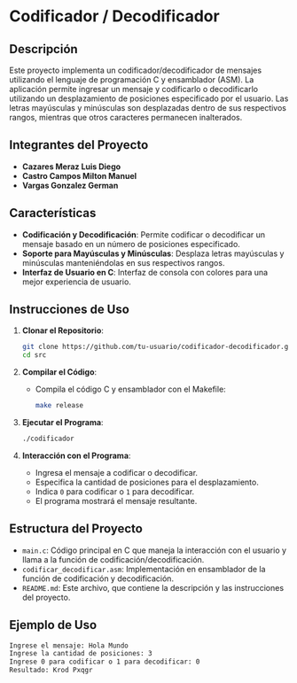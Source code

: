 # Codificador / Decodificador

## Descripción

Este proyecto implementa un codificador/decodificador de mensajes utilizando el lenguaje de programación C y ensamblador (ASM). La aplicación permite ingresar un mensaje y codificarlo o decodificarlo utilizando un desplazamiento de posiciones especificado por el usuario. Las letras mayúsculas y minúsculas son desplazadas dentro de sus respectivos rangos, mientras que otros caracteres permanecen inalterados.

## Integrantes del Proyecto

- **Cazares Meraz Luis Diego**
- **Castro Campos Milton Manuel**
- **Vargas Gonzalez German**

## Características

- **Codificación y Decodificación**: Permite codificar o decodificar un mensaje basado en un número de posiciones especificado.
- **Soporte para Mayúsculas y Minúsculas**: Desplaza letras mayúsculas y minúsculas manteniéndolas en sus respectivos rangos.
- **Interfaz de Usuario en C**: Interfaz de consola con colores para una mejor experiencia de usuario.

## Instrucciones de Uso

1. **Clonar el Repositorio**:
    ```sh
    git clone https://github.com/tu-usuario/codificador-decodificador.git
    cd src
    ```

2. **Compilar el Código**:
    - Compila el código C y ensamblador con el Makefile:
      ```sh
      make release
      ```

3. **Ejecutar el Programa**:
    ```sh
    ./codificador
    ```

4. **Interacción con el Programa**:
    - Ingresa el mensaje a codificar o decodificar.
    - Especifica la cantidad de posiciones para el desplazamiento.
    - Indica `0` para codificar o `1` para decodificar.
    - El programa mostrará el mensaje resultante.

## Estructura del Proyecto

- `main.c`: Código principal en C que maneja la interacción con el usuario y llama a la función de codificación/decodificación.
- `codificar_decodificar.asm`: Implementación en ensamblador de la función de codificación y decodificación.
- `README.md`: Este archivo, que contiene la descripción y las instrucciones del proyecto.

## Ejemplo de Uso

```sh
Ingrese el mensaje: Hola Mundo
Ingrese la cantidad de posiciones: 3
Ingrese 0 para codificar o 1 para decodificar: 0
Resultado: Krod Pxqgr
